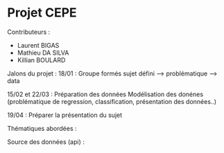 # Projet CEPE

Contributeurs : 
- Laurent BIGAS 
- Mathieu DA SILVA
- Killian BOULARD


Jalons du projet : 
18/01 : 
Groupe formés
sujet défini 
--> problématique 
--> data

15/02 et 22/03 :
Préparation des données
Modélisation des donénes (problématique de regression, classification, présentation des données..)

19/04 : 
Préparer la présentation du sujet

Thématiques abordées : 

Source des données (api) : 

